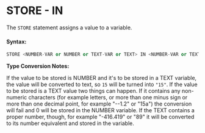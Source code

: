 # STORE - IN

The `STORE` statement assigns a value to a variable.

#### Syntax:

```python
STORE <NUMBER-VAR or NUMBER or TEXT-VAR or TEXT> IN <NUMBER-VAR or TEXT-VAR>
```

**Type Conversion Notes:**

If the value to be stored is NUMBER and it's to be stored in a TEXT variable, the value will be converted to text, so `15` will be turned into `"15"`. If the value to be stored is a TEXT value two things can happen. If it contains any non-numeric characters \(for example letters, or more than one minus sign or more than one decimal point, for example "--1.2" or "15a"\) the conversion will fail and 0 will be stored in the NUMBER variable. If the TEXT contains a proper number, though, for example "-416.419" or "89" it will be converted to its number equivalent and stored in the variable.

